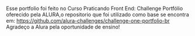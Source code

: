 Esse portfolio foi feito no Curso  Praticando Front End: Challenge Portfólio oferecido pela ALURA,o repositorio que foi utilizado como base se encontra em: https://github.com/alura-challenges/challenge-one-portfolio-br
Agradeço a Alura pela oportunidade de ensino!
